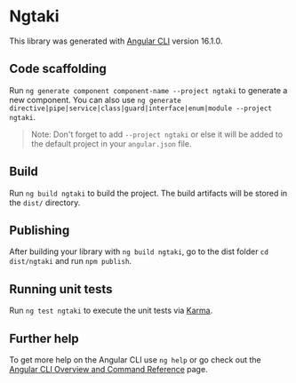 # Ngtaki

This library was generated with [Angular CLI](https://github.com/angular/angular-cli) version 16.1.0.

## Code scaffolding

Run `ng generate component component-name --project ngtaki` to generate a new component. You can also use `ng generate directive|pipe|service|class|guard|interface|enum|module --project ngtaki`.
> Note: Don't forget to add `--project ngtaki` or else it will be added to the default project in your `angular.json` file. 

## Build

Run `ng build ngtaki` to build the project. The build artifacts will be stored in the `dist/` directory.

## Publishing

After building your library with `ng build ngtaki`, go to the dist folder `cd dist/ngtaki` and run `npm publish`.

## Running unit tests

Run `ng test ngtaki` to execute the unit tests via [Karma](https://karma-runner.github.io).

## Further help

To get more help on the Angular CLI use `ng help` or go check out the [Angular CLI Overview and Command Reference](https://angular.io/cli) page.
